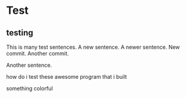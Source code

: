 # Test
## testing
This is many test sentences. A new sentence. A newer sentence.
New commit.
Another commit.


Another sentence.

how do i test these awesome program that i built

something colorful

